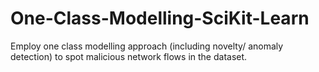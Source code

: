 # One-Class-Modelling-SciKit-Learn
 Employ one class modelling approach (including novelty/ anomaly  detection) to spot malicious network flows in the dataset.
